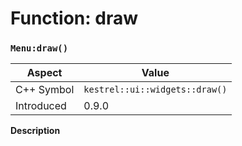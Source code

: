 
# Function: draw
### `Menu:draw()`

| Aspect | Value |
| --- | --- |
| C++ Symbol | `kestrel::ui::widgets::draw()` |
| Introduced | 0.9.0 |

**Description**


